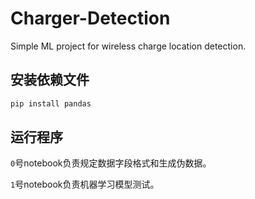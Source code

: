 # Charger-Detection
Simple ML project for wireless charge location detection.

## 安装依赖文件

```bash
pip install pandas
```

## 运行程序

`0`号notebook负责规定数据字段格式和生成伪数据。

`1`号notebook负责机器学习模型测试。
